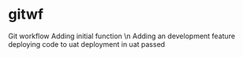 # gitwf
Git workflow
Adding initial function
\n Adding an development feature
deploying code to uat
deployment in uat passed
